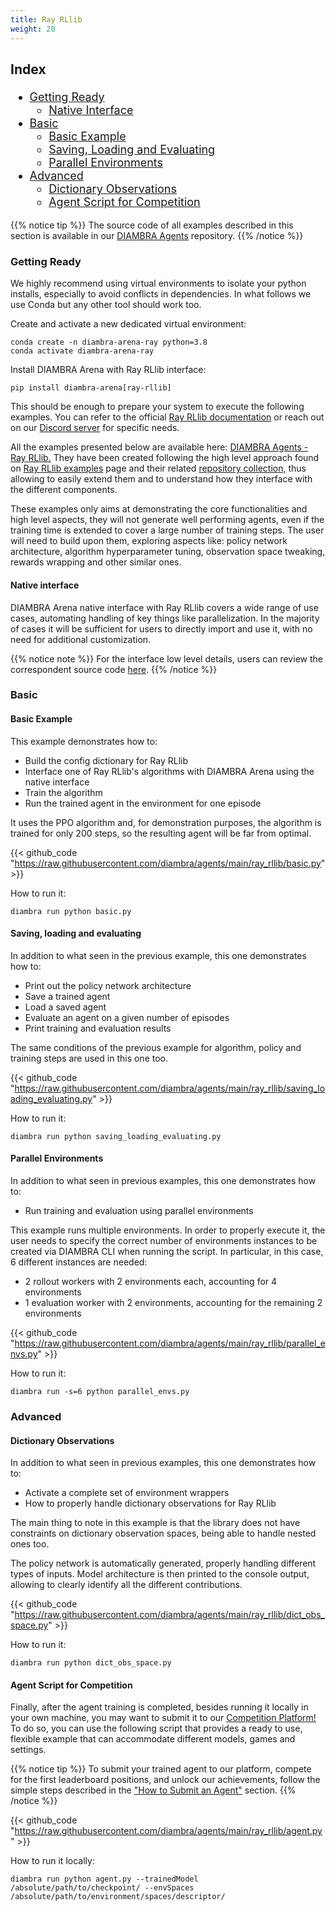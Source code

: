 ```yaml
---
title: Ray RLlib
weight: 20
---
```


<div style="font-size:1.125rem;">

### Index

- <a href="./#getting-ready">Getting Ready</a>
  - <a href="./#native-interface">Native Interface</a>
- <a href="./#basic">Basic</a>
  - <a href="./#basic-example">Basic Example</a>
  - <a href="./#saving-loading-and-evaluating">Saving, Loading and Evaluating</a>
  - <a href="./#parallel-environments">Parallel Environments</a>
- <a href="./#advanced">Advanced</a>
  - <a href="./#dictionary-observations">Dictionary Observations</a>
  - <a href="./#agent-script-for-competition">Agent Script for Competition</a>

</div>

{{% notice tip %}}
The source code of all examples described in this section is available in our <a href="https://github.com/diambra/agents/tree/main/ray_rllib" target="_blank">DIAMBRA Agents</a> repository.
{{% /notice %}}

### Getting Ready

We highly recommend using virtual environments to isolate your python installs, especially to avoid conflicts in dependencies. In what follows we use Conda but any other tool should work too.

Create and activate a new dedicated virtual environment:

```shell
conda create -n diambra-arena-ray python=3.8
conda activate diambra-arena-ray
```

Install DIAMBRA Arena with Ray RLlib interface:

```shell
pip install diambra-arena[ray-rllib]
```

This should be enough to prepare your system to execute the following examples. You can refer to the official <a href="https://docs.ray.io/en/latest/rllib/index.html" target="_blank">Ray RLlib documentation</a> or reach out on our <a href="https://diambra.ai/discord" target="_blank">Discord server</a> for specific needs.

All the examples presented below are available here: <a href="https://github.com/diambra/agents/tree/main/ray_rllib" target="_blank">DIAMBRA Agents - Ray RLlib.</a> They have been created following the high level approach found on <a href="https://docs.ray.io/en/latest/rllib/rllib-examples.html" target="_blank">Ray RLlib examples</a> page and their related <a href="https://github.com/ray-project/ray/tree/master/rllib/examples" target="_blank">repository collection,</a> thus allowing to easily extend them and to understand how they interface with the different components.

These examples only aims at demonstrating the core functionalities and high level aspects, they will not generate well performing agents, even if the training time is extended to cover a large number of training steps. The user will need to build upon them, exploring aspects like: policy network architecture, algorithm hyperparameter tuning, observation space tweaking, rewards wrapping and other similar ones.

#### Native interface

DIAMBRA Arena native interface with Ray RLlib covers a wide range of use cases, automating handling of key things like parallelization. In the majority of cases it will be sufficient for users to directly import and use it, with no need for additional customization.

{{% notice note %}}
For the interface low level details, users can review the correspondent source code <a href="https://github.com/diambra/arena/blob/main/diambra/arena/ray_rllib/" target="_blank">here</a>.
{{% /notice %}}

### Basic

#### Basic Example

This example demonstrates how to:

- Build the config dictionary for Ray RLlib
- Interface one of Ray RLlib's algorithms with DIAMBRA Arena using the native interface
- Train the algorithm
- Run the trained agent in the environment for one episode

It uses the PPO algorithm and, for demonstration purposes, the algorithm is trained for only 200 steps, so the resulting agent will be far from optimal.

{{< github_code "https://raw.githubusercontent.com/diambra/agents/main/ray_rllib/basic.py" >}}

How to run it:

```shell
diambra run python basic.py
```

#### Saving, loading and evaluating

In addition to what seen in the previous example, this one demonstrates how to:

- Print out the policy network architecture
- Save a trained agent
- Load a saved agent
- Evaluate an agent on a given number of episodes
- Print training and evaluation results

The same conditions of the previous example for algorithm, policy and training steps are used in this one too.

{{< github_code "https://raw.githubusercontent.com/diambra/agents/main/ray_rllib/saving_loading_evaluating.py" >}}

How to run it:

```shell
diambra run python saving_loading_evaluating.py
```

#### Parallel Environments

In addition to what seen in previous examples, this one demonstrates how to:

- Run training and evaluation using parallel environments

This example runs multiple environments. In order to properly execute it, the user needs to specify the correct number of environments instances to be created via DIAMBRA CLI when running the script. In particular, in this case, 6 different instances are needed:

- 2 rollout workers with 2 environments each, accounting for 4 environments
- 1 evaluation worker with 2 environments, accounting for the remaining 2 environments

{{< github_code "https://raw.githubusercontent.com/diambra/agents/main/ray_rllib/parallel_envs.py" >}}

How to run it:

```shell
diambra run -s=6 python parallel_envs.py
```

### Advanced

#### Dictionary Observations

In addition to what seen in previous examples, this one demonstrates how to:

- Activate a complete set of environment wrappers
- How to properly handle dictionary observations for Ray RLlib

The main thing to note in this example is that the library does not have constraints on dictionary observation spaces, being able to handle nested ones too.

The policy network is automatically generated, properly handling different types of inputs. Model architecture is then printed to the console output, allowing to clearly identify all the different contributions.

{{< github_code "https://raw.githubusercontent.com/diambra/agents/main/ray_rllib/dict_obs_space.py" >}}

How to run it:

```shell
diambra run python dict_obs_space.py
```

#### Agent Script for Competition

Finally, after the agent training is completed, besides running it locally in your own machine, you may want to submit it to our <a href="../../competitionplatform">Competition Platform!</a> To do so, you can use the following script that provides a ready to use, flexible example that can accommodate different models, games and settings.

{{% notice tip %}}
To submit your trained agent to our platform, compete for the first leaderboard positions, and unlock our achievements, follow the simple steps described in the <a href="../../competitionplatform/howtosubmitanagent/">"How to Submit an Agent"</a> section.
{{% /notice %}}

{{< github_code "https://raw.githubusercontent.com/diambra/agents/main/ray_rllib/agent.py" >}}

How to run it locally:

```shell
diambra run python agent.py --trainedModel /absolute/path/to/checkpoint/ --envSpaces /absolute/path/to/environment/spaces/descriptor/
```